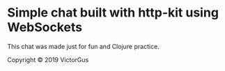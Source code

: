 # Simple chat built with http-kit using WebSockets

This chat was made just for fun and Clojure practice.

Copyright © 2019 VictorGus
